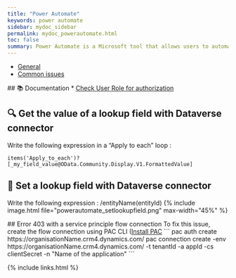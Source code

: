 ```yaml
---
title: "Power Automate"
keywords: power automate
sidebar: mydoc_sidebar
permalink: mydoc_powerautomate.html
toc: false
summary: Power Automate is a Microsoft tool that allows users to automate workflows, streamline repetitive tasks, and integrate apps and services across an organization. It connects to various data sources, enabling real-time process automation.
---
```


<ul id="profileTabs" class="nav nav-tabs">
    <li class="active"><a class="noCrossRef" href="#general" data-toggle="tab">General</a></li>
    <li><a class="noCrossRef" href="#common-issues" data-toggle="tab">Common issues</a></li>
</ul>
  <div class="tab-content">
<div role="tabpanel" class="tab-pane active" id="general" markdown="1">
## 📚 Documentation
* <a href="https://powerpro.nl/power-automate-check-user-role-for-authorization/?utm_source=substack&utm_medium=email" target="_blank" rel="noopener noreferrer">Check User Role for authorization</a>

## 🔍 Get the value of a lookup field with Dataverse connector
Write the following expression in a “Apply to each” loop :  
```
items('Apply_to_each')?[_my_field_value@OData.Community.Display.V1.FormattedValue]
```

## 📝 Set a lookup field with Dataverse connector
Write the following expression : /entityName(entityId)
{% include image.html file="powerautomate_setlookupfield.png" max-width="45%" %}
</div>

<div role="tabpanel" class="tab-pane" id="common-issues" markdown="1">
## Error 403 with a service principle flow connection  
To fix this issue, create the flow connection using PAC CLI (<a href="https://learn.microsoft.com/fr-fr/power-platform/developer/cli/introduction?tabs=windows" target="_blank" rel="noopener noreferrer">Install PAC</a>
```
pac auth create  https://organisationName.crm4.dynamics.com/
pac connection create -env https://organisationName.crm4.dynamics.com/ -t tenantId -a appId -cs clientSecret -n "Name of the application"
```
</div>
</div>

{% include links.html %}
